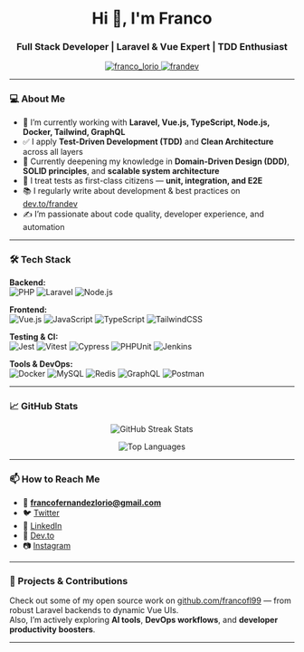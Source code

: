 <h1 align="center">Hi 👋, I'm Franco</h1>
<h3 align="center">Full Stack Developer | Laravel & Vue Expert | TDD Enthusiast</h3>

<p align="center">
  <a href="https://twitter.com/franco_lorio" target="blank">
    <img src="https://img.shields.io/twitter/follow/franco_lorio?logo=twitter&style=for-the-badge" alt="franco_lorio" />
  </a>
  <a href="https://dev.to/frandev" target="blank">
    <img src="https://img.shields.io/badge/Dev.to-000?style=for-the-badge&logo=devdotto&logoColor=white" alt="frandev" />
  </a>
</p>

---

### 💻 About Me

- 🔭 I’m currently working with **Laravel, Vue.js, TypeScript, Node.js, Docker, Tailwind, GraphQL**
- ✅ I apply **Test-Driven Development (TDD)** and **Clean Architecture** across all layers
- 🧠 Currently deepening my knowledge in **Domain-Driven Design (DDD)**, **SOLID principles**, and **scalable system architecture**
- 🧪 I treat tests as first-class citizens — **unit, integration, and E2E**
- 📚 I regularly write about development & best practices on [dev.to/frandev](https://dev.to/frandev)
- ✍️ I’m passionate about code quality, developer experience, and automation

---

### 🛠️ Tech Stack

**Backend:**  
![PHP](https://img.shields.io/badge/PHP-777BB4?style=for-the-badge&logo=php&logoColor=white)
![Laravel](https://img.shields.io/badge/Laravel-E74430?style=for-the-badge&logo=laravel&logoColor=white)
![Node.js](https://img.shields.io/badge/Node.js-339933?style=for-the-badge&logo=nodedotjs&logoColor=white)

**Frontend:**  
![Vue.js](https://img.shields.io/badge/Vue.js-42B883?style=for-the-badge&logo=vue.js&logoColor=white)
![JavaScript](https://img.shields.io/badge/JavaScript-F7DF1E?style=for-the-badge&logo=javascript&logoColor=black)
![TypeScript](https://img.shields.io/badge/TypeScript-007ACC?style=for-the-badge&logo=typescript&logoColor=white)
![TailwindCSS](https://img.shields.io/badge/TailwindCSS-38B2AC?style=for-the-badge&logo=tailwind-css&logoColor=white)

**Testing & CI:**  
![Jest](https://img.shields.io/badge/Jest-C21325?style=for-the-badge&logo=jest&logoColor=white)
![Vitest](https://img.shields.io/badge/Vitest-6E9F18?style=for-the-badge&logo=vitest&logoColor=white)
![Cypress](https://img.shields.io/badge/Cypress-17202C?style=for-the-badge&logo=cypress&logoColor=white)
![PHPUnit](https://img.shields.io/badge/PHPUnit-777BB4?style=for-the-badge&logo=php&logoColor=white)
![Jenkins](https://img.shields.io/badge/Jenkins-D24939?style=for-the-badge&logo=jenkins&logoColor=white)

**Tools & DevOps:**  
![Docker](https://img.shields.io/badge/Docker-2496ED?style=for-the-badge&logo=docker&logoColor=white)
![MySQL](https://img.shields.io/badge/MySQL-4479A1?style=for-the-badge&logo=mysql&logoColor=white)
![Redis](https://img.shields.io/badge/Redis-DC382D?style=for-the-badge&logo=redis&logoColor=white)
![GraphQL](https://img.shields.io/badge/GraphQL-E10098?style=for-the-badge&logo=graphql&logoColor=white)
![Postman](https://img.shields.io/badge/Postman-FF6C37?style=for-the-badge&logo=postman&logoColor=white)

---

### 📈 GitHub Stats

<p align="center">
  <img src="https://github-readme-streak-stats.herokuapp.com/?user=francofl99" alt="GitHub Streak Stats" />
</p>
<p align="center">
  <img src="https://github-readme-stats.vercel.app/api/top-langs/?username=francofl99&layout=compact&langs_count=8&theme=default" alt="Top Languages" />
</p>

---

### 📫 How to Reach Me

- 💌 **francofernandezlorio@gmail.com**
- 🐦 [Twitter](https://twitter.com/franco_lorio)
- 💼 [LinkedIn](https://linkedin.com/in/franco-fernández-lorio)
- 📰 [Dev.to](https://dev.to/frandev)
- 📷 [Instagram](https://instagram.com/franco_lorio_99)

---

### 🚀 Projects & Contributions

Check out some of my open source work on [github.com/francofl99](https://github.com/francofl99) — from robust Laravel backends to dynamic Vue UIs.  
Also, I’m actively exploring **AI tools**, **DevOps workflows**, and **developer productivity boosters**.

---
